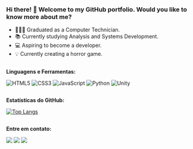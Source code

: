 ### Hi there! 👋 Welcome to my GitHub portfolio. Would you like to know more about me?

- 👨🏼‍🎓 Graduated as a Computer Technician.
- 📚 Currently studying Analysis and Systems Development.
- 💻 Aspiring to become a developer.
- 💡 Currently creating a horror game.

##

**Linguagens e Ferramentas:**  

![HTML5](https://img.shields.io/badge/HTML5-%23E34F26.svg?style=for-the-badge&logo=html5&logoColor=white)
![CSS3](https://img.shields.io/badge/CSS3-%231572B6.svg?style=for-the-badge&logo=css3&logoColor=white)
![JavaScript](https://img.shields.io/badge/JavaScript-%23F7DF1E.svg?style=for-the-badge&logo=javascript&logoColor=black)
![Python](https://img.shields.io/badge/Python-%233776AB.svg?style=for-the-badge&logo=python&logoColor=white)
![Unity](https://img.shields.io/badge/Unity-%23000000.svg?style=for-the-badge&logo=unity&logoColor=white)

##

**Estatísticas do GitHub:**  

[![Top Langs](https://github-readme-stats.vercel.app/api/top-langs/?username=olsalan&layout=compact&langs_count=7&theme=dracula)](https://github.com/anuraghazra/github-readme-stats)

##

**Entre em contato:**  

<a href="mailto:sousaoliveiraalan@gmail.com"><img src="https://img.shields.io/badge/Gmail-D14836?style=for-the-badge&logo=gmail&logoColor=white" target="_blank"></a>
<a href="https://www.linkedin.com/in/alan-sousa-oliveira-4a09a6205" target="_blank"><img src="https://img.shields.io/badge/LinkedIn-0077B5?style=for-the-badge&logo=linkedin&logoColor=white" target="_blank"></a>
<a href="https://instagram.com/ols.alan" target="_blank"><img src="https://img.shields.io/badge/Instagram-E4405F?style=for-the-badge&logo=instagram&logoColor=white" target="_blank"></a>

